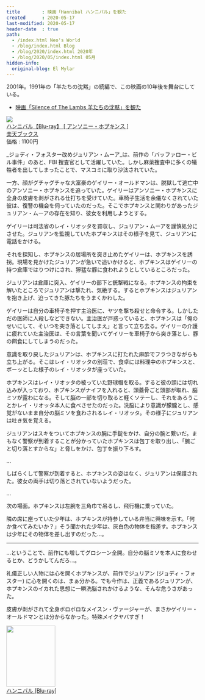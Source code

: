 ```yaml
---
title        : 映画「Hannibal ハンニバル」を観た
created      : 2020-05-17
last-modified: 2020-05-17
header-date  : true
path:
  - /index.html Neo's World
  - /blog/index.html Blog
  - /blog/2020/index.html 2020年
  - /blog/2020/05/index.html 05月
hidden-info:
  original-blog: El Mylar
---
```


2001年。1991年の「羊たちの沈黙」の続編で、この映画の10年後を舞台にしている。

- [映画「Silence of The Lambs 羊たちの沈黙」を観た](07-01.html)

<div class="ad-rakuten">
  <div class="ad-rakuten-image">
    <a href="https://hb.afl.rakuten.co.jp/hgc/g00q0722.waxyc9ff.g00q0722.waxyd017/?pc=https%3A%2F%2Fitem.rakuten.co.jp%2Fbook%2F14463715%2F&amp;m=http%3A%2F%2Fm.rakuten.co.jp%2Fbook%2Fi%2F18204560%2F">
      <img src="https://thumbnail.image.rakuten.co.jp/@0_mall/book/cabinet/6277/4988102446277.jpg?_ex=128x128">
    </a>
  </div>
  <div class="ad-rakuten-info">
    <div class="ad-rakuten-title">
      <a href="https://hb.afl.rakuten.co.jp/hgc/g00q0722.waxyc9ff.g00q0722.waxyd017/?pc=https%3A%2F%2Fitem.rakuten.co.jp%2Fbook%2F14463715%2F&amp;m=http%3A%2F%2Fm.rakuten.co.jp%2Fbook%2Fi%2F18204560%2F">ハンニバル【Blu-ray】 [ アンソニー・ホプキンス ]</a>
    </div>
    <div class="ad-rakuten-shop">
      <a href="https://hb.afl.rakuten.co.jp/hgc/g00q0722.waxyc9ff.g00q0722.waxyd017/?pc=https%3A%2F%2Fwww.rakuten.co.jp%2Fbook%2F&amp;m=http%3A%2F%2Fm.rakuten.co.jp%2Fbook%2F">楽天ブックス</a>
    </div>
    <div class="ad-rakuten-price">価格 : 1100円</div>
  </div>
</div>

_ジョディ・フォスター改めジュリアン・ムーア_は、前作の「バッファロー・ビル事件」のあと、FBI 捜査官として活躍していた。しかし麻薬捜査中に多くの犠牲者を出してしまったことで、マスコミに取り沙汰されていた。

一方、顔がグチャグチャな大富豪のゲイリー・オールドマンは、脱獄して逃亡中のアンソニー・ホプキンスを追っていた。ゲイリーはアンソニー・ホプキンスに全身の皮膚を剥がされる仕打ちを受けていた。車椅子生活を余儀なくされていた彼は、復讐の機会を伺っていたのだった。そこでホプキンスと関わりがあったジュリアン・ムーアの存在を知り、彼女を利用しようとする。

ゲイリーは司法省のレイ・リオッタを買収し、ジュリアン・ムーアを謹慎処分にさせた。ジュリアンを監視していたホプキンスはその様子を見て、ジュリアンに電話をかける。

それを探知し、ホプキンスの居場所を突き止めたゲイリーは、ホプキンスを誘拐。現場を見かけたジュリアンが急いで追いかけると、ホプキンスはゲイリーの持つ倉庫ではりつけにされ、獰猛な豚に食われようとしているところだった。

ジュリアンは倉庫に突入、ゲイリーの部下と銃撃戦になる。ホプキンスの拘束を解いたところでジュリアンは撃たれ、気絶する。するとホプキンスはジュリアンを抱き上げ、迫ってきた豚たちをうまくかわした。

ゲイリーは自分の車椅子を押す主治医に、ヤツを撃ち殺せと命令する。しかしただの医師に人殺しなどできない。主治医が戸惑っていると、ホプキンスは「俺のせいにして、そいつを突き落としてしまえ」と言って立ち去る。ゲイリーの介護に疲れていた主治医は、その言葉を聞いてゲイリーを車椅子から突き落とし、豚の餌食にしてしまうのだった。

意識を取り戻したジュリアンは、ホプキンスに打たれた麻酔でフラつきながらも立ち上がる。そこはレイ・リオッタの別荘で、食卓には料理中のホプキンスと、ボーッとした様子のレイ・リオッタが座っていた。

ホプキンスはレイ・リオッタの被っていた野球帽を取る。すると彼の頭には切れ込みが入っており、ホプキンスがナイフを入れると、頭蓋骨ごと頭部が取れ、脳ミソが露わになる。そして脳の一部を切り取ると軽くソテーし、それをあろうことかレイ・リオッタ本人に食べさせたのだった。洗脳により意識が朦朧とし、感覚がないまま自分の脳ミソを食わされるレイ・リオッタ。その様子にジュリアンは吐き気を覚える。

ジュリアンはスキをついてホプキンスの腕に手錠をかけ、自分の腕と繋いだ。まもなく警察が到着することが分かっていたホプキンスは包丁を取り出し、「腕ごと切り落とすからな」と脅しをかけ、包丁を振り下ろす。

…

しばらくして警察が到着すると、ホプキンスの姿はなく、ジュリアンは保護された。彼女の両手は切り落とされていないようだった。

…

次の場面。ホプキンスは左腕を三角巾で吊るし、飛行機に乗っていた。

隣の席に座っていた少年は、ホプキンスが持参している弁当に興味を示す。「何か食べてみたいか？」そう聞かれた少年は、灰白色の物体を指差す。ホプキンスは少年にその物体を差し出すのだった…。

---

…ということで、前作にも増してグロシーン全開。自分の脳ミソを本人に食わせるとか、どうかしてんだろ…。

礼儀正しい人物には心を開くホプキンスが、前作でジュリアン (ジョディ・フォスター) に心を開くのは、まぁ分かる。でも今作は、正義であるジュリアンが、ホプキンスのイカれた思想に一瞬洗脳されかけるような、そんな危うさがあった。

皮膚が剥がされて全身ボロボロなメイスン・ヴァージャーが、まさかゲイリー・オールドマンとは分からなかった。特殊メイクヤバすぎ！

<div class="ad-amazon">
  <div class="ad-amazon-image">
    <a href="https://www.amazon.co.jp/dp/B01LTHLCB8?tag=neos21-22&amp;linkCode=osi&amp;th=1&amp;psc=1">
      <img src="https://m.media-amazon.com/images/I/51Js-f-fOTL._SL160_.jpg" width="128" height="160">
    </a>
  </div>
  <div class="ad-amazon-info">
    <div class="ad-amazon-title">
      <a href="https://www.amazon.co.jp/dp/B01LTHLCB8?tag=neos21-22&amp;linkCode=osi&amp;th=1&amp;psc=1">ハンニバル [Blu-ray]</a>
    </div>
  </div>
</div>
